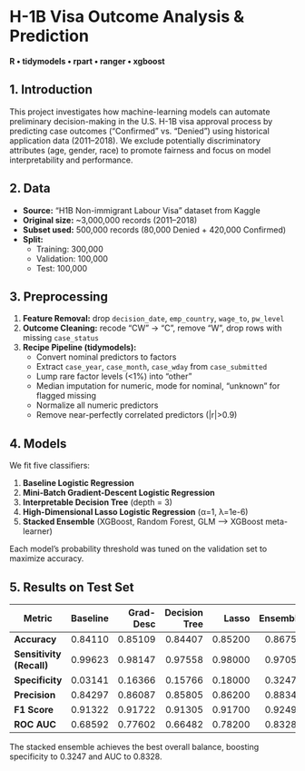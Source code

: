 # H-1B Visa Outcome Analysis & Prediction

**R • tidymodels • rpart • ranger • xgboost**

## 1. Introduction

This project investigates how machine-learning models can automate preliminary decision-making in the U.S. H-1B visa approval process by predicting case outcomes (“Confirmed” vs. “Denied”) using historical application data (2011–2018). We exclude potentially discriminatory attributes (age, gender, race) to promote fairness and focus on model interpretability and performance.

## 2. Data

- **Source:** “H1B Non-immigrant Labour Visa” dataset from Kaggle  
- **Original size:** ~3,000,000 records (2011–2018)  
- **Subset used:** 500,000 records (80,000 Denied + 420,000 Confirmed)  
- **Split:**  
  - Training: 300,000  
  - Validation: 100,000  
  - Test: 100,000  

## 3. Preprocessing

1. **Feature Removal:** drop `decision_date`, `emp_country`, `wage_to`, `pw_level`  
2. **Outcome Cleaning:** recode “CW” → “C”, remove “W”, drop rows with missing `case_status`  
3. **Recipe Pipeline (tidymodels):**  
   - Convert nominal predictors to factors  
   - Extract `case_year`, `case_month`, `case_wday` from `case_submitted`  
   - Lump rare factor levels (<1%) into “other”  
   - Median imputation for numeric, mode for nominal, “unknown” for flagged missing  
   - Normalize all numeric predictors  
   - Remove near-perfectly correlated predictors (|r|>0.9)

## 4. Models

We fit five classifiers:

1. **Baseline Logistic Regression**  
2. **Mini-Batch Gradient-Descent Logistic Regression**  
3. **Interpretable Decision Tree** (depth = 3)  
4. **High-Dimensional Lasso Logistic Regression** (α=1, λ=1e-6)  
5. **Stacked Ensemble** (XGBoost, Random Forest, GLM ⟶ XGBoost meta-learner)

Each model’s probability threshold was tuned on the validation set to maximize accuracy.

## 5. Results on Test Set

| Metric                   | Baseline | Grad-Desc | Decision Tree | Lasso    | Ensemble  |
|--------------------------|---------:|----------:|--------------:|---------:|----------:|
| **Accuracy**             |   0.84110 |    0.85109 |       0.84407 |   0.85200 |   0.86758 |
| **Sensitivity (Recall)** |   0.99623 |    0.98147 |       0.97558 |   0.98000 |   0.97053 |
| **Specificity**          |   0.03141 |    0.16366 |       0.15766 |   0.18000 |   0.32474 |
| **Precision**            |   0.84297 |    0.86087 |       0.85805 |   0.86200 |   0.88343 |
| **F1 Score**             |   0.91322 |    0.91722 |       0.91305 |   0.91700 |   0.92493 |
| **ROC AUC**              |   0.68592 |    0.77602 |       0.66482 |   0.78200 |   0.83280 |

The stacked ensemble achieves the best overall balance, boosting specificity to 0.3247 and AUC to 0.8328.
